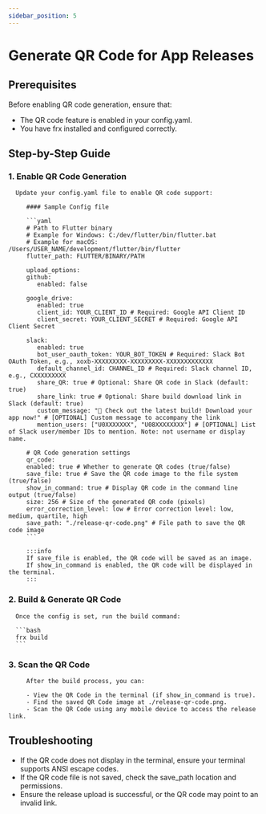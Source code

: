 ```yaml
---
sidebar_position: 5
---
```


# Generate QR Code for App Releases

## Prerequisites

Before enabling QR code generation, ensure that:

- The QR code feature is enabled in your config.yaml.
- You have frx installed and configured correctly.

## Step-by-Step Guide

### 1. Enable QR Code Generation

      Update your config.yaml file to enable QR code support:

         #### Sample Config file

         ```yaml
         # Path to Flutter binary
         # Example for Windows: C:/dev/flutter/bin/flutter.bat
         # Example for macOS: /Users/USER_NAME/development/flutter/bin/flutter
         flutter_path: FLUTTER/BINARY/PATH

         upload_options:
         github:
            enabled: false

         google_drive:
            enabled: true
            client_id: YOUR_CLIENT_ID # Required: Google API Client ID
            client_secret: YOUR_CLIENT_SECRET # Required: Google API Client Secret

         slack:
            enabled: true
            bot_user_oauth_token: YOUR_BOT_TOKEN # Required: Slack Bot OAuth Token, e.g., xoxb-XXXXXXXXX-XXXXXXXXX-XXXXXXXXXXXXX
            default_channel_id: CHANNEL_ID # Required: Slack channel ID, e.g., CXXXXXXXXX
            share_QR: true # Optional: Share QR code in Slack (default: true)
            share_link: true # Optional: Share build download link in Slack (default: true)
            custom_message: "🚀 Check out the latest build! Download your app now!" # [OPTIONAL] Custom message to accompany the link
            mention_users: ["U0XXXXXXX", "U08XXXXXXXX"] # [OPTIONAL] List of Slack user/member IDs to mention. Note: not username or display name.

         # QR Code generation settings
         qr_code:
         enabled: true # Whether to generate QR codes (true/false)
         save_file: true # Save the QR code image to the file system (true/false)
         show_in_command: true # Display QR code in the command line output (true/false)
         size: 256 # Size of the generated QR code (pixels)
         error_correction_level: low # Error correction level: low, medium, quartile, high
         save_path: "./release-qr-code.png" # File path to save the QR code image
         ```

         :::info
         If save_file is enabled, the QR code will be saved as an image.
         If show_in_command is enabled, the QR code will be displayed in the terminal.
         :::

### 2. Build & Generate QR Code

      Once the config is set, run the build command:

      ```bash
      frx build
      ```

### 3. Scan the QR Code

         After the build process, you can:

         - View the QR Code in the terminal (if show_in_command is true).
         - Find the saved QR Code image at ./release-qr-code.png.
         - Scan the QR Code using any mobile device to access the release link.

## Troubleshooting

- If the QR code does not display in the terminal, ensure your terminal supports ANSI escape codes.
- If the QR code file is not saved, check the save_path location and permissions.
- Ensure the release upload is successful, or the QR code may point to an invalid link.
